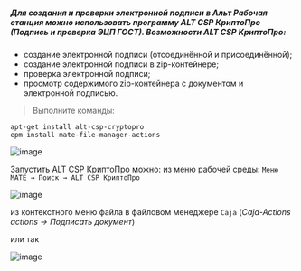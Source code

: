 ##### Для создания и проверки электронной подписи в Альт Рабочая станция можно использовать программу ALT CSP КриптоПро (Подпись и проверка ЭЦП ГОСТ). Возможности ALT CSP КриптоПро:<br>
- создание электронной подписи (отсоединённой и присоединённой);
- создание электронной подписи в zip-контейнере;
- проверка электронной подписи;
- просмотр содержимого zip-контейнера с документом и электронной подписью.

> Выполните команды:

```
apt-get install alt-csp-cryptopro
epm install mate-file-manager-actions
```

![image](https://github.com/tvgVita69/Linux_begin/assets/98489171/7f31ae40-fa7e-41d2-ba7c-1cb0406aa7dd)

Запустить ALT CSP КриптоПро можно: из меню рабочей среды: ``Меню MATE → Поиск → ALT CSP КриптоПро``

![image](https://github.com/tvgVita69/Linux_begin/assets/98489171/23a5154b-2c97-40be-8c43-2438398b1f26)

из контекстного меню файла в файловом менеджере ``Caja`` (*Caja-Actions actions → Подписать документ*)

или так

![image](https://github.com/tvgVita69/Linux_begin/assets/98489171/7a3f1a12-a75b-4a8c-921a-6b67316ca0c9)
